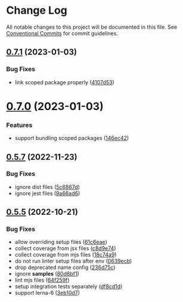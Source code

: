 # Change Log

All notable changes to this project will be documented in this file.
See [Conventional Commits](https://conventionalcommits.org) for commit guidelines.

## [0.7.1](https://github.com/just-paja/lerna-tools/compare/v0.7.0...v0.7.1) (2023-01-03)


### Bug Fixes

* link scoped package properly ([4107d53](https://github.com/just-paja/lerna-tools/commit/4107d5311c6a5d18974684eca586fa6e8c79b31d))





# [0.7.0](https://github.com/just-paja/lerna-tools/compare/v0.6.3...v0.7.0) (2023-01-03)


### Features

* support bundling scoped packages ([146ec42](https://github.com/just-paja/lerna-tools/commit/146ec42fffdc8ffc240386fe10ab7bc2e4240c81))





## [0.5.7](https://github.com/just-paja/lerna-tools/compare/v0.5.6...v0.5.7) (2022-11-23)


### Bug Fixes

* ignore dist files ([5c6867d](https://github.com/just-paja/lerna-tools/commit/5c6867dd4d32021314f6eb7c27e36d452b216113))
* ignore jest files ([9a66ad6](https://github.com/just-paja/lerna-tools/commit/9a66ad6d802907430afb636848599769b75e76b2))





## [0.5.5](https://github.com/just-paja/lerna-tools/compare/v0.5.4...v0.5.5) (2022-10-21)


### Bug Fixes

* allow overriding setup files ([61c6eae](https://github.com/just-paja/lerna-tools/commit/61c6eae39354e4afc85498bed57f33b126556601))
* collect coverage from jsx files ([c8d9e74](https://github.com/just-paja/lerna-tools/commit/c8d9e74477263f7f4eb1c92e5330bd2a40dde9e2))
* collect coverage from mjs files ([18c74a9](https://github.com/just-paja/lerna-tools/commit/18c74a995a335b853d3909d249d17349194c781b))
* do not run linter setup files after env ([0639ecb](https://github.com/just-paja/lerna-tools/commit/0639ecb20213fc0134600d3fc7ec923ca7bc44d1))
* drop deprecated name config ([236d75c](https://github.com/just-paja/lerna-tools/commit/236d75c9a919bbb5ab3e8391b9e4ea4700b9d100))
* ignore __samples__ ([80d8bf1](https://github.com/just-paja/lerna-tools/commit/80d8bf15e482d58cb9567f1f8af837548e51d1c8))
* lint mjs files ([64f259f](https://github.com/just-paja/lerna-tools/commit/64f259f529dfe5ef461139a90d5d2778d7195524))
* setup integration tests separately ([df8cd1d](https://github.com/just-paja/lerna-tools/commit/df8cd1dfaab47fd2138b58a84284888352bcdadc))
* support lerna-6 ([3eb10d7](https://github.com/just-paja/lerna-tools/commit/3eb10d70e903ad96ea866db3a95eda43080256d6))
